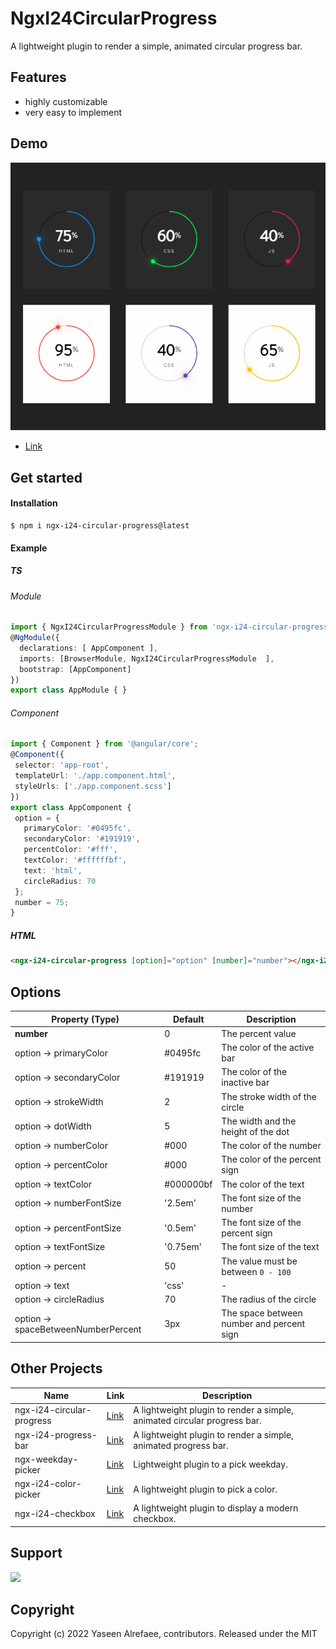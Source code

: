 # NgxI24CircularProgress

 A lightweight plugin to render a simple, animated circular progress bar.
 
## Features

* highly customizable
* very easy to implement

## Demo

[![](https://raw.githubusercontent.com/yasref/ngx-i24-circular-progress-lib/master/demo/images/ngx-i24-circular-progress-lib.png)](https://stackblitz.com/edit/ngx-i24-circular-progress-demo)
* [Link](https://stackblitz.com/edit/ngx-i24-circular-progress-demo)

## Get started
#### Installation
```
$ npm i ngx-i24-circular-progress@latest
```
#### Example
##### TS
###### Module
```typescript 
import { NgxI24CircularProgressModule } from 'ngx-i24-circular-progress';
@NgModule({
  declarations: [ AppComponent ],
  imports: [BrowserModule, NgxI24CircularProgressModule  ],
  bootstrap: [AppComponent]
})
export class AppModule { }
```
 ###### Component
 ```typescript 
import { Component } from '@angular/core';
@Component({
  selector: 'app-root',
  templateUrl: './app.component.html',
  styleUrls: ['./app.component.scss']
})
export class AppComponent {
  option = {
    primaryColor: '#0495fc',
    secondaryColor: '#191919',
    percentColor: '#fff',
    textColor: '#ffffffbf',
    text: 'html',
    circleRadius: 70
  };
  number = 75;
}
```
##### HTML
```html 
<ngx-i24-circular-progress [option]="option" [number]="number"></ngx-i24-circular-progress>
``` 

## Options

| Property (Type) | Default | Description|
| - | - | - |
| **number** | 0 | The percent value |
| option -> primaryColor | #0495fc | The color of the active bar |
| option -> secondaryColor | #191919 | The color of the inactive bar |
| option -> strokeWidth | 2 | The stroke width of the circle |
| option -> dotWidth | 5 | The width and the height of the dot |
| option -> numberColor | #000 | The color of the number |
| option -> percentColor | #000 | The color of the percent sign |
| option -> textColor | #000000bf | The color of the text |
| option -> numberFontSize |  '2.5em' | The font size of the number |
| option -> percentFontSize |  '0.5em' | The font size of the percent sign |
| option -> textFontSize |  '0.75em' | The font size of the text |
| option -> percent | 50 | The value must be between `0 - 100` |
| option -> text | 'css' | - |
| option -> circleRadius | 70 | The radius of the circle |
| option -> spaceBetweenNumberPercent | 3px | The space between number and percent sign |

## Other Projects
| Name | Link | Description|
| - | - | - |
| ngx-i24-circular-progress | [Link](https://www.npmjs.com/package/ngx-i24-circular-progress) | A lightweight plugin to render a simple, animated circular progress bar.      |
| ngx-i24-progress-bar      | [Link](https://www.npmjs.com/package/ngx-i24-progress-bar)      | A lightweight plugin to render a simple, animated progress bar.               |
| ngx-weekday-picker        | [Link](https://www.npmjs.com/package/ngx-weekday-picker)        | Lightweight plugin to a pick weekday.                                         |
| ngx-i24-color-picker      | [Link](https://www.npmjs.com/package/ngx-i24-color-picker)      | A lightweight plugin to pick a color.                                         |
| ngx-i24-checkbox          | [Link](https://www.npmjs.com/package/ngx-i24-checkbox)      | A lightweight plugin to display a modern checkbox.                                |

## Support

[![](https://cdn.buymeacoffee.com/buttons/v2/default-yellow.png)](https://www.buymeacoffee.com/yaseenref)

## Copyright
Copyright (c) 2022 Yaseen Alrefaee, contributors. Released under the MIT

<!-- # NgxI24CircularProgressLib

This project was generated with [Angular CLI](https://github.com/angular/angular-cli) version 14.0.2.

## Development server

Run `ng serve` for a dev server. Navigate to `http://localhost:4200/`. The application will automatically reload if you change any of the source files.

## Code scaffolding

Run `ng generate component component-name` to generate a new component. You can also use `ng generate directive|pipe|service|class|guard|interface|enum|module`.

## Build

Run `ng build` to build the project. The build artifacts will be stored in the `dist/` directory.

## Running unit tests

Run `ng test` to execute the unit tests via [Karma](https://karma-runner.github.io).

## Running end-to-end tests

Run `ng e2e` to execute the end-to-end tests via a platform of your choice. To use this command, you need to first add a package that implements end-to-end testing capabilities.

## Further help

To get more help on the Angular CLI use `ng help` or go check out the [Angular CLI Overview and Command Reference](https://angular.io/cli) page. -->
